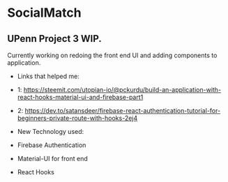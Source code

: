 # SocialMatch

UPenn Project 3 WIP.
--------------------
 Currently working on redoing the front end UI and adding components to application. 

- Links that helped me: 
- 1: https://steemit.com/utopian-io/@pckurdu/build-an-application-with-react-hooks-material-ui-and-firebase-part1
- 2: https://dev.to/satansdeer/firebase-react-authentication-tutorial-for-beginners-private-route-with-hooks-2ej4


- New Technology used: 
- Firebase Authentication 
- Material-UI for front end 
- React Hooks 
